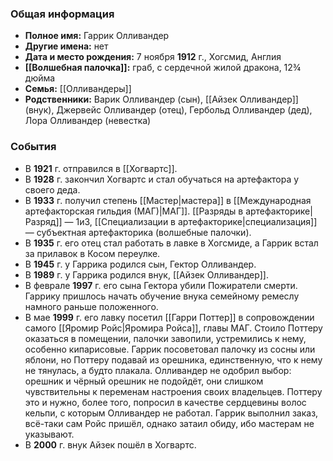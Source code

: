 ### Общая информация
- **Полное имя:** Гаррик Олливандер
- **Другие имена:** нет
- **Дата и место рождения:** 7 ноября **1912** г., Хогсмид, Англия
- **[[Волшебная палочка]]:** граб, с сердечной жилой дракона, 12¾ дюйма
- **Семья:** [[Олливандеры]]
- **Родственники:** Варик Олливандер (сын), [[Айзек Олливандер]] (внук), Джервейс Олливандер (отец), Гербольд Олливандер (дед), Лора Олливандер (невестка)

### События
- В **1921** г. отправился в [[Хогвартс]].
- В **1928** г. закончил Хогвартс и стал обучаться на артефактора у своего деда.
- В **1933** г. получил степень [[Мастер|мастера]] в [[Международная артефакторская гильдия (МАГ)|МАГ]]. [[Разряды в артефакторике|Разряд]] — 1и3, [[Специализации в артефакторике|специализация]] — субъектная артефакторика (волшебные палочки).
- В **1935** г. его отец стал работать в лавке в Хогсмиде, а Гаррик встал за прилавок в Косом переулке.
- В **1945** г. у Гаррика родился сын, Гектор Олливандер.
- В **1989** г. у Гаррика родился внук, [[Айзек Олливандер]].
- В феврале **1997** г. его сына Гектора убили Пожиратели смерти. Гаррику пришлось начать обучение внука семейному ремеслу намного раньше положенного.
- В мае **1999** г. его лавку посетил [[Гарри Поттер]] в сопровождении самого [[Яромир Ройс|Яромира Ройса]], главы МАГ. Стоило Поттеру оказаться в помещении, палочки завопили, устремились к нему, особенно кипарисовые. Гаррик посоветовал палочку из сосны или яблони, но Поттеру подавай из орешника, единственную, что к нему не тянулась, а будто плакала. Олливандер не одобрил выбор: орешник и чёрный орешник не подойдёт, они слишком чувствительны к переменам настроения своих владельцев. Поттеру это и нужно, более того, попросил в качестве сердцевины волос кельпи, с которым Олливандер не работал. Гаррик выполнил заказ, всё-таки сам Ройс пришёл, однако затаил обиду, ибо мастерам не указывают.
- В **2000** г. внук Айзек пошёл в Хогвартс.